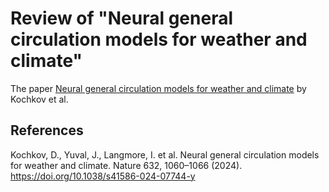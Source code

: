 
# Review of "Neural general circulation models for weather and climate"

The paper [Neural general circulation models for weather and climate](https://doi.org/10.1038/s41586-024-07744-y) by Kochkov et al.


## References

Kochkov, D., Yuval, J., Langmore, I. et al. Neural general circulation models for weather and climate. Nature 632, 1060–1066 (2024). https://doi.org/10.1038/s41586-024-07744-y
